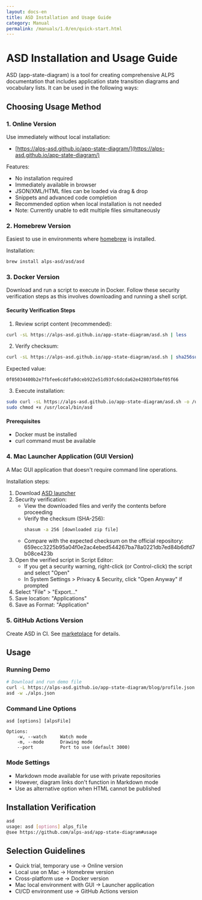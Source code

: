 ```yaml
---
layout: docs-en
title: ASD Installation and Usage Guide
category: Manual
permalink: /manuals/1.0/en/quick-start.html
---
```


# ASD Installation and Usage Guide

ASD (app-state-diagram) is a tool for creating comprehensive ALPS documentation that includes application state transition diagrams and vocabulary lists. It can be used in the following ways:

## Choosing Usage Method

### 1. Online Version

Use immediately without local installation:

- [https://alps-asd.github.io/app-state-diagram/](https://alps-asd.github.io/app-state-diagram/)

Features:
- No installation required
- Immediately available in browser
- JSON/XML/HTML files can be loaded via drag & drop
- Snippets and advanced code completion
- Recommended option when local installation is not needed
- Note: Currently unable to edit multiple files simultaneously

### 2. Homebrew Version

Easiest to use in environments where [homebrew](https://brew.sh) is installed.

Installation:

```bash
brew install alps-asd/asd/asd
```

### 3. Docker Version

Download and run a script to execute in Docker. Follow these security verification steps as this involves downloading and running a shell script.

#### Security Verification Steps

1. Review script content (recommended):

```bash
curl -sL https://alps-asd.github.io/app-state-diagram/asd.sh | less
```

2. Verify checksum:

```bash
curl -sL https://alps-asd.github.io/app-state-diagram/asd.sh | sha256sum
```

Expected value:
```
0f05034400b2e7fbfee6cddfa9dceb922e51d93fc6dcda62e42803fb8ef05f66
```

3. Execute installation:

```bash
sudo curl -sL https://alps-asd.github.io/app-state-diagram/asd.sh -o /usr/local/bin/asd
sudo chmod +x /usr/local/bin/asd
```

#### Prerequisites
- Docker must be installed
- curl command must be available

### 4. Mac Launcher Application (GUI Version)

A Mac GUI application that doesn't require command line operations.

Installation steps:
1. Download [ASD launcher](https://github.com/alps-asd/asd-launcher/archive/master.zip)
2. Security verification:
    - View the downloaded files and verify the contents before proceeding
    - Verify the checksum (SHA-256):
      ```bash
      shasum -a 256 [downloaded zip file]
      ```
    - Compare with the expected checksum on the official repository: 659ecc3225b95a04f0e2ac4ebed544267ba78a0221db7ed84b6dfd7b08ce423b
3. Open the verified script in Script Editor:
    - If you get a security warning, right-click (or Control-click) the script and select "Open"
    - In System Settings > Privacy & Security, click "Open Anyway" if prompted
4. Select "File" > "Export..."
5. Save location: "Applications"
6. Save as Format: "Application"

### 5. GitHub Actions Version

Create ASD in CI. See [marketplace](https://github.com/marketplace/actions/app-state-diagram) for details.

## Usage

### Running Demo
```bash
# Download and run demo file
curl -L https://alps-asd.github.io/app-state-diagram/blog/profile.json > alps.json
asd -w ./alps.json
```

### Command Line Options
```
asd [options] [alpsFile]

Options:
    -w, --watch     Watch mode
    -m, --mode      Drawing mode
    --port          Port to use (default 3000)
```

### Mode Settings
- Markdown mode available for use with private repositories
- However, diagram links don't function in Markdown mode
- Use as alternative option when HTML cannot be published

## Installation Verification

```bash
asd
usage: asd [options] alps_file
@see https://github.com/alps-asd/app-state-diagram#usage
```

## Selection Guidelines

- Quick trial, temporary use → Online version
- Local use on Mac → Homebrew version
- Cross-platform use → Docker version
- Mac local environment with GUI → Launcher application
- CI/CD environment use → GitHub Actions version
